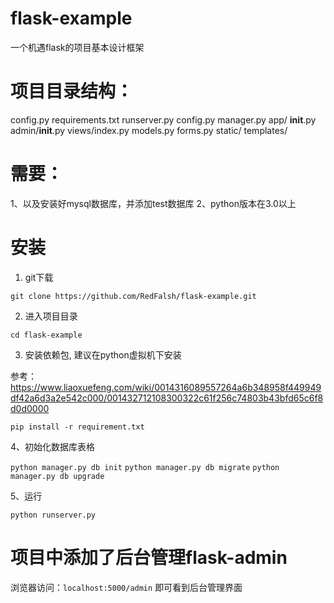 # flask-example
一个机遇flask的项目基本设计框架

# 项目目录结构：

config.py
requirements.txt
runserver.py
config.py
manager.py
app/
    __init__.py
    admin/__init__.py
    views/index.py
    models.py
    forms.py
    static/
    templates/
    

    
    
    
# 需要：
  1、以及安装好mysql数据库，并添加test数据库
  2、python版本在3.0以上
  
# 安装

1. git下载

`git clone https://github.com/RedFalsh/flask-example.git`

2. 进入项目目录

`cd flask-example`

3. 安装依赖包, 建议在python虚拟机下安装 

参考：https://www.liaoxuefeng.com/wiki/0014316089557264a6b348958f449949df42a6d3a2e542c000/001432712108300322c61f256c74803b43bfd65c6f8d0d0000

`pip install -r requirement.txt`

4、初始化数据库表格

`python manager.py db init`
`python manager.py db migrate`
`python manager.py db upgrade`

5、运行

`python runserver.py`

# 项目中添加了后台管理flask-admin
浏览器访问：`localhost:5000/admin` 即可看到后台管理界面
